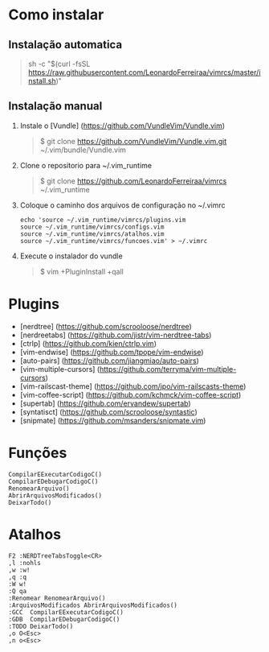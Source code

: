 # Como instalar
## Instalação automatica
> sh -c "$(curl -fsSL https://raw.githubusercontent.com/LeonardoFerreiraa/vimrcs/master/install.sh)"

## Instalação manual
1. Instale o [Vundle] (https://github.com/VundleVim/Vundle.vim)

	> $ git clone https://github.com/VundleVim/Vundle.vim.git ~/.vim/bundle/Vundle.vim
2. Clone o repositorio para ~/.vim\_runtime

	> $ git clone https://github.com/LeonardoFerreiraa/vimrcs ~/.vim_runtime
3. Coloque o caminho dos arquivos de configuração no ~/.vimrc

	```
	echo 'source ~/.vim_runtime/vimrcs/plugins.vim 
	source ~/.vim_runtime/vimrcs/configs.vim
	source ~/.vim_runtime/vimrcs/atalhos.vim 
	source ~/.vim_runtime/vimrcs/funcoes.vim' > ~/.vimrc
	```
4. Execute o instalador do vundle

	> $ vim +PluginInstall +qall
	
# Plugins

- [nerdtree] (https://github.com/scrooloose/nerdtree)
- [nerdreetabs] (https://github.com/jistr/vim-nerdtree-tabs)
- [ctrlp] (https://github.com/kien/ctrlp.vim)
- [vim-endwise] (https://github.com/tpope/vim-endwise)
- [auto-pairs] (https://github.com/jiangmiao/auto-pairs)
- [vim-multiple-cursors] (https://github.com/terryma/vim-multiple-cursors)
- [vim-railscast-theme] (https://github.com/jpo/vim-railscasts-theme)
- [vim-coffee-script] (https://github.com/kchmck/vim-coffee-script)
- [supertab] (https://github.com/ervandew/supertab)
- [syntatisct] (https://github.com/scrooloose/syntastic)
- [snipmate] (https://github.com/msanders/snipmate.vim)

# Funções
```
CompilarEExecutarCodigoC()
CompilarEDebugarCodigoC()
RenomearArquivo()
AbrirArquivosModificados()
DeixarTodo()
```
# Atalhos
```
F2 :NERDTreeTabsToggle<CR>
,l :nohls
,w :w!
,q :q
:W w!
:Q qa
:Renomear RenomearArquivo()
:ArquivosModificados AbrirArquivosModificados()
:GCC  CompilarEExecutarCodigoC()
:GDB  CompilarEDebugarCodigoC()
:TODO DeixarTodo()
,o O<Esc>
,n o<Esc>

```

